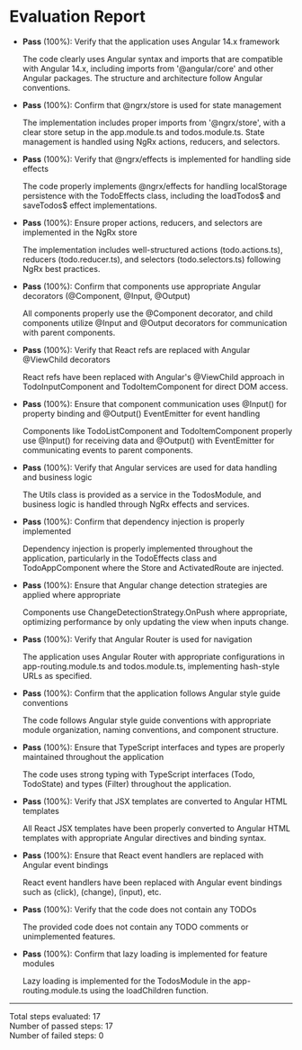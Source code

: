 # Evaluation Report

- **Pass** (100%): Verify that the application uses Angular 14.x framework
  
  The code clearly uses Angular syntax and imports that are compatible with Angular 14.x, including imports from '@angular/core' and other Angular packages. The structure and architecture follow Angular conventions.

- **Pass** (100%): Confirm that @ngrx/store is used for state management
  
  The implementation includes proper imports from '@ngrx/store', with a clear store setup in the app.module.ts and todos.module.ts. State management is handled using NgRx actions, reducers, and selectors.

- **Pass** (100%): Verify that @ngrx/effects is implemented for handling side effects
  
  The code properly implements @ngrx/effects for handling localStorage persistence with the TodoEffects class, including the loadTodos$ and saveTodos$ effect implementations.

- **Pass** (100%): Ensure proper actions, reducers, and selectors are implemented in the NgRx store
  
  The implementation includes well-structured actions (todo.actions.ts), reducers (todo.reducer.ts), and selectors (todo.selectors.ts) following NgRx best practices.

- **Pass** (100%): Confirm that components use appropriate Angular decorators (@Component, @Input, @Output)
  
  All components properly use the @Component decorator, and child components utilize @Input and @Output decorators for communication with parent components.

- **Pass** (100%): Verify that React refs are replaced with Angular @ViewChild decorators
  
  React refs have been replaced with Angular's @ViewChild approach in TodoInputComponent and TodoItemComponent for direct DOM access.

- **Pass** (100%): Ensure that component communication uses @Input() for property binding and @Output() EventEmitter for event handling
  
  Components like TodoListComponent and TodoItemComponent properly use @Input() for receiving data and @Output() with EventEmitter for communicating events to parent components.

- **Pass** (100%): Verify that Angular services are used for data handling and business logic
  
  The Utils class is provided as a service in the TodosModule, and business logic is handled through NgRx effects and services.

- **Pass** (100%): Confirm that dependency injection is properly implemented
  
  Dependency injection is properly implemented throughout the application, particularly in the TodoEffects class and TodoAppComponent where the Store and ActivatedRoute are injected.

- **Pass** (100%): Ensure that Angular change detection strategies are applied where appropriate
  
  Components use ChangeDetectionStrategy.OnPush where appropriate, optimizing performance by only updating the view when inputs change.

- **Pass** (100%): Verify that Angular Router is used for navigation
  
  The application uses Angular Router with appropriate configurations in app-routing.module.ts and todos.module.ts, implementing hash-style URLs as specified.

- **Pass** (100%): Confirm that the application follows Angular style guide conventions
  
  The code follows Angular style guide conventions with appropriate module organization, naming conventions, and component structure.

- **Pass** (100%): Ensure that TypeScript interfaces and types are properly maintained throughout the application
  
  The code uses strong typing with TypeScript interfaces (Todo, TodoState) and types (Filter) throughout the application.

- **Pass** (100%): Verify that JSX templates are converted to Angular HTML templates
  
  All React JSX templates have been properly converted to Angular HTML templates with appropriate Angular directives and binding syntax.

- **Pass** (100%): Ensure that React event handlers are replaced with Angular event bindings
  
  React event handlers have been replaced with Angular event bindings such as (click), (change), (input), etc.

- **Pass** (100%): Verify that the code does not contain any TODOs
  
  The provided code does not contain any TODO comments or unimplemented features.

- **Pass** (100%): Confirm that lazy loading is implemented for feature modules
  
  Lazy loading is implemented for the TodosModule in the app-routing.module.ts using the loadChildren function.

---

Total steps evaluated: 17  
Number of passed steps: 17  
Number of failed steps: 0